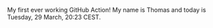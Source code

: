 My first ever working GitHub Action!
My name is Thomas and today is Tuesday, 29 March, 20:23 CEST. 
